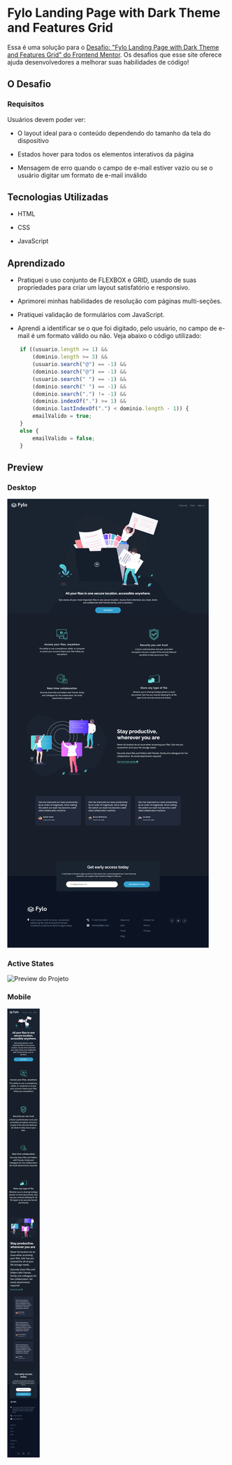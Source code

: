 # Fylo Landing Page with Dark Theme and Features Grid

Essa é uma solução para o [Desafio: "Fylo Landing Page with Dark Theme and Features Grid" do Frontend Mentor](https://www.frontendmentor.io/challenges/fylo-dark-theme-landing-page-5ca5f2d21e82137ec91a50fd). Os desafios que esse site oferece ajuda desenvolvedores a melhorar suas habilidades de código!

## O Desafio

### Requisitos

Usuários devem poder ver:

- O layout ideal para o conteúdo dependendo do tamanho da tela do dispositivo

- Estados hover para todos os elementos interativos da página

- Mensagem de erro quando o campo de e-mail estiver vazio ou se o usuário digitar um formato de e-mail inválido

## Tecnologias Utilizadas

- HTML

- CSS

- JavaScript

## Aprendizado

- Pratiquei o uso conjunto de FLEXBOX e GRID, usando de suas propriedades para criar um layout satisfatório e responsivo.

- Aprimorei minhas habilidades de resolução com páginas multi-seções.

- Pratiquei validação de formulários com JavaScript.

- Aprendi a identificar se o que foi digitado, pelo usuário, no campo de e-mail é um formato válido ou não. Veja abaixo o código utilizado:

``` javascript
    if ((usuario.length >= 1) &&
        (dominio.length >= 3) &&
        (usuario.search("@") == -1) &&
        (dominio.search("@") == -1) &&
        (usuario.search(" ") == -1) &&
        (dominio.search(" ") == -1) &&
        (dominio.search(".") != -1) &&
        (dominio.indexOf(".") >= 1) &&
        (dominio.lastIndexOf(".") < dominio.length - 1)) {
        emailValido = true;
    }
    else {
        emailValido = false;
    }
```

## Preview

### Desktop

![Preview do Projeto](./design/desktop-view.png)

### Active States

![Preview do Projeto](./design/active-states.gif)

### Mobile

![Preview do Projeto](./design/mobile-view.png)
